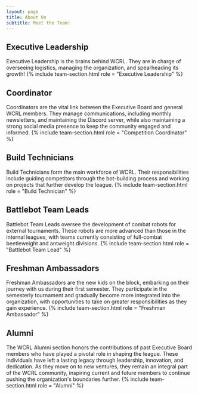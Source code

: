 ```yaml
---
layout: page
title: About Us
subtitle: Meet the Team!
---
```


## Executive Leadership
Executive Leadership is the brains behind WCRL. They are in charge of overseeing logistics, managing the organization, and spearheading its growth!
{% include team-section.html role = "Executive Leadership" %} 

## Coordinator
Coordinators are the vital link between the Executive Board and general WCRL members. They manage communications, including monthly newsletters, and maintaining the Discord server, while also maintaining a strong social media presence to keep the community engaged and informed.
{% include team-section.html role = "Competition Coordinator" %} <!-- The "Competition" is here for now due to legacy reasons, will update in the future -->

## Build Technicians
Build Technicians form the main workforce of WCRL. Their responsibilities include guiding competitors through the bot-building process and working on projects that further develop the league.
{% include team-section.html role = "Build Technician" %} 

## Battlebot Team Leads
Battlebot Team Leads oversee the development of combat robots for external tournaments. These robots are more advanced than those in the internal leagues, with teams currently consisting of full-combat beetleweight and antweight divisions.
{% include team-section.html role = "Battlebot Team Lead" %} 

## Freshman Ambassadors
Freshman Ambassadors are the new kids on the block, embarking on their journey with us during their first semester. They participate in the semesterly tournament and gradually become more integrated into the organization, with opportunities to take on greater responsibilities as they gain experience.
{% include team-section.html role = "Freshman Ambassador" %}    

## Alumni
The WCRL Alumni section honors the contributions of past Executive Board members who have played a pivotal role in shaping the league. These individuals have left a lasting legacy through leadership, innovation, and dedication. As they move on to new ventures, they remain an integral part of the WCRL community, inspiring current and future members to continue pushing the organization's boundaries further.
{% include team-section.html role = "Alumni" %} 